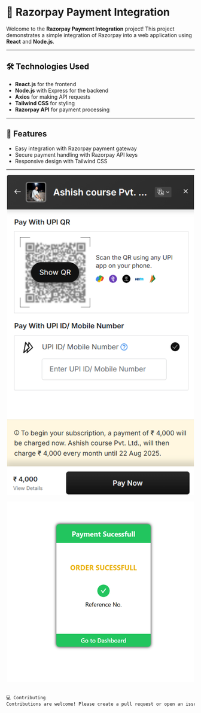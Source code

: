 # 📸 Razorpay Payment Integration

Welcome to the **Razorpay Payment Integration** project! This project demonstrates a simple integration of Razorpay into a web application using **React** and **Node.js**.

---

## 🛠️ Technologies Used

- **React.js** for the frontend
- **Node.js** with Express for the backend
- **Axios** for making API requests
- **Tailwind CSS** for styling
- **Razorpay API** for payment processing

---

## 🚀 Features

- Easy integration with Razorpay payment gateway
- Secure payment handling with Razorpay API keys
- Responsive design with Tailwind CSS

---

<p align="center"> <img src="https://github.com/ashish8513/Razorpay-Payment-Tutorial/blob/main/image.png" alt="Razorpay Integration Screenshot" width="500"/> </p>


<p align="center"> <img src="https://github.com/ashish8513/Razorpay-Payment-Tutorial/blob/main/payment%20sucessful.png" alt="Razorpay Integration Screenshot" width="500"/> </p>
 

```bash

💻 Contributing
Contributions are welcome! Please create a pull request or open an issue to discuss any changes.


